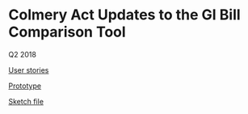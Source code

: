 # Colmery Act Updates to the GI Bill Comparison Tool

Q2 2018

[User stories](https://github.com/department-of-veterans-affairs/vets.gov-team/issues/5282)

[Prototype](https://adhoc.invisionapp.com/share/BDKZ0V8XWMP)

[Sketch file](https://github.com/department-of-veterans-affairs/vets.gov-team/blob/master/Products/Education/GIBCT/2018%20Colmery%20Act%20Updates/20180614-GIBCT-colmery-act-updates.sketch)


